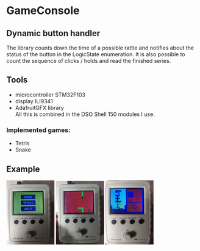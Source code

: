 # GameConsole
## Dynamic button handler
The library counts down the time of a possible rattle and notifies about the status of the button in the LogicState enumeration. It is also possible to count the sequence of clicks / holds and read the finished series.
## Tools
- microcontroller STM32F103
- display ILI9341
- AdafruitGFX library\
All this is combined in the DSO Shell 150 modules I use.
### Implemented games: 
- Tetris
- Snake
## Example
<p class="snake">
  <img src="https://github.com/XForgivenGitX/Game-Console/blob/master/pictures/menu.jpg" width="25%"/>
  <img src="https://github.com/XForgivenGitX/Game-Console/blob/master/pictures/snake.jpg" width="25%" />
  <img src="https://github.com/XForgivenGitX/Game-Console/blob/master/pictures/tetris.jpg" width="25%"/>
</div>

